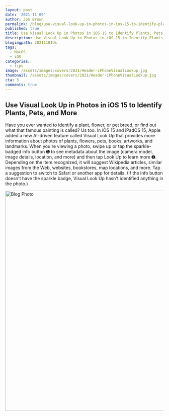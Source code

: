 ```yaml
---
layout: post
date: '2021-11-09'
author: Jon Brown
permalink: /blog/use-visual-look-up-in-photos-in-ios-15-to-identify-plants,-pets,-and-more/
published: true
title: Use Visual Look Up in Photos in iOS 15 to Identify Plants, Pets, and More
description: Use Visual Look Up in Photos in iOS 15 to Identify Plants, Pets, and More
blogimgpath: 20211101Us
tags:
  - MacOS
  - iOS
categories:
  - tips
image: /assets/images/covers/2021/Header-iPhoneVisualLookup.jpg
thumbnail: /assets/images/covers/2021/Header-iPhoneVisualLookup.jpg
cta: 3
comments: true
---
```

## Use Visual Look Up in Photos in iOS 15 to Identify Plants, Pets, and More

Have you ever wanted to identify a plant, flower, or pet breed, or find
out what that famous painting is called? Us too. In iOS 15 and iPadOS
15, Apple added a new AI-driven feature called Visual Look Up that
provides more information about photos of plants, flowers, pets, books,
artworks, and landmarks. When you're viewing a photo, swipe up or tap
the sparkle-badged info button ➊ to see metadata about the image (camera
model, image details, location, and more) and then tap Look Up to learn
more ➋. Depending on the item recognized, it will suggest Wikipedia
articles, similar images from the Web, websites, bookstores, map
locations, and more. Tap a suggestion to switch to Safari or another app
for details. (If the info button doesn't have the sparkle badge, Visual
Look Up hasn't identified anything in the photo.)

<img alt="Blog Photo" src="{{ site.site_cdn }}/assets/images/blog/2021/20211101Us/image2.jpg" class="img-fluid rounded m-2" width="700" />